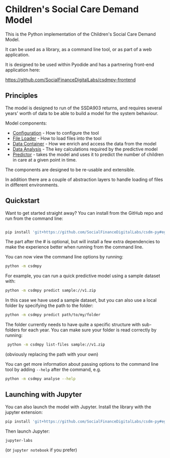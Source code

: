 # Children's Social Care Demand Model

This is the Python implementation of the Children's Social Care Demand Model.

It can be used as a library, as a command line tool, or as part of a web application. 

It is designed to be used within Pyodide and has a partnering front-end application here: 

https://github.com/SocialFinanceDigitalLabs/csdmpy-frontend

## Principles

The model is designed to run of the SSDA903 returns, and requires several years' worth of 
data to be able to build a model for the system behaviour. 

Model components:

* [Configuration](./docs/configuration.ipynb) - How to configure the tool
* [File Loader](./docs/file-loader.ipynb) - How to load files into the tool
* [Data Container](./docs/data-container.ipynb) - How we enrich and access the data from the model
* [Data Analysis](./docs/data-analysis.ipynb) - The key calculations required by the predictive model
* [Predictor](./docs/predict.ipynb) - takes the model and uses it to predict the number of children in care at a given point in time.

The components are designed to be re-usable and extensible. 

In addition there are a couple of abstraction layers to handle loading of files in different environments. 

## Quickstart

Want to get started straight away? You can install from the GitHub repo and run from the command line:

```bash

pip install 'git+https://github.com/SocialFinanceDigitalLabs/csdm-py#egg=csdmpy[cli]'

```

The part after the # is optional, but will install a few extra dependencies to make the experience better when 
running from the command line.

You can now view the command line options by running:

```bash
python -m csdmpy
````

For example, you can run a quick predictive model using a sample dataset with:

```bash
python -m csdmpy predict sample://v1.zip
```

In this case we have used a sample dataset, but you can also use a local folder by specifying the path to the folder:

```bash
python -m csdmpy predict path/to/my/folder
```

The folder currently needs to have quite a specific structure with sub-folders for each year. You can make
sure your folder is read correctly by running:

```bash
 python -m csdmpy list-files sample://v1.zip 
```
(obviously replacing the path with your own)

You can get more information about passing options to the command line tool by adding `--help` after the command, e.g.

```bash
python -m csdmpy analyse --help
```

## Launching with Jupyter

You can also launch the model with Jupyter. Install the library with the jupyter extension:

```bash 
pip install 'git+https://github.com/SocialFinanceDigitalLabs/csdm-py#egg=csdmpy[jupyter]'
```

Then launch Jupyter:

```bash
jupyter-labs
```
(or `jupyter notebook` if you prefer)